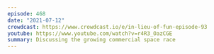 ```yaml
---
episode: 468
date: "2021-07-12"
crowdcast: https://www.crowdcast.io/e/in-lieu-of-fun-episode-93
youtube: https://www.youtube.com/watch?v=r4R3_OazCGE
summary: Discussing the growing commercial space race
---
```

